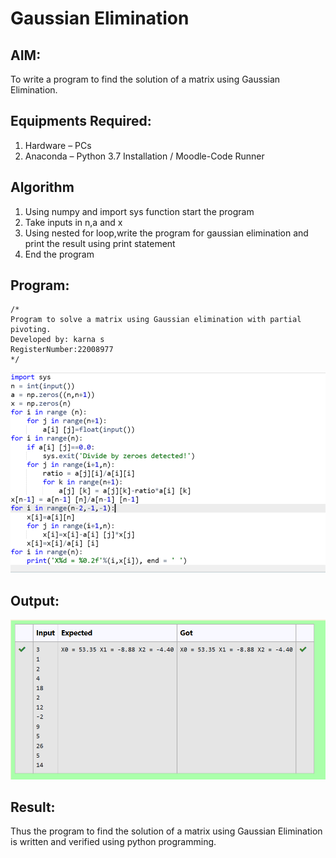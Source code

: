 # Gaussian Elimination

## AIM:
To write a program to find the solution of a matrix using Gaussian Elimination.

## Equipments Required:
1. Hardware – PCs
2. Anaconda – Python 3.7 Installation / Moodle-Code Runner

## Algorithm
1. Using numpy and import sys function start the program
2. Take inputs in n,a and x
3. Using nested for loop,write the program for gaussian elimination and print the result using print statement
4. End the program

## Program:
```
/*
Program to solve a matrix using Gaussian elimination with partial pivoting.
Developed by: karna s
RegisterNumber:22008977  
*/
```
![](program.png)

## Output:
![](output.png)


## Result:
Thus the program to find the solution of a matrix using Gaussian Elimination is written and verified using python programming.

